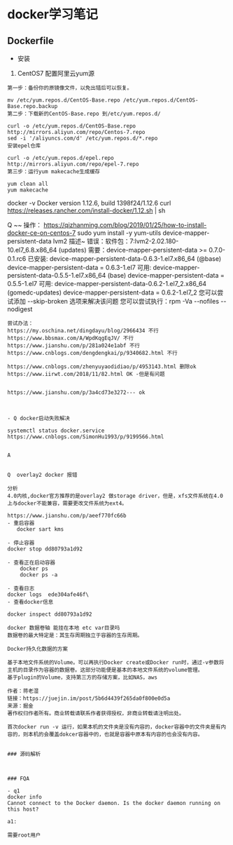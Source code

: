 # docker学习笔记




## Dockerfile
- 安装 


1. CentOS7 配置阿里云yum源
~~~
第一步：备份你的原镜像文件，以免出错后可以恢复。

mv /etc/yum.repos.d/CentOS-Base.repo /etc/yum.repos.d/CentOS-Base.repo.backup
第二步：下载新的CentOS-Base.repo 到/etc/yum.repos.d/

curl -o /etc/yum.repos.d/CentOS-Base.repo http://mirrors.aliyun.com/repo/Centos-7.repo
sed -i '/aliyuncs.com/d' /etc/yum.repos.d/*.repo
安装epel仓库

curl -o /etc/yum.repos.d/epel.repo http://mirrors.aliyun.com/repo/epel-7.repo
第三步：运行yum makecache生成缓存

yum clean all
yum makecache

~~~

docker -v
Docker version 1.12.6, build 1398f24/1.12.6
curl https://releases.rancher.com/install-docker/1.12.sh | sh




Q 
~~
操作：
https://qizhanming.com/blog/2019/01/25/how-to-install-docker-ce-on-centos-7
sudo yum install -y yum-utils  device-mapper-persistent-data lvm2
描述~
错误：软件包：7:lvm2-2.02.180-10.el7_6.8.x86_64 (updates)
          需要：device-mapper-persistent-data >= 0.7.0-0.1.rc6
          已安装: device-mapper-persistent-data-0.6.3-1.el7.x86_64 (@base)
              device-mapper-persistent-data = 0.6.3-1.el7
          可用: device-mapper-persistent-data-0.5.5-1.el7.x86_64 (base)
              device-mapper-persistent-data = 0.5.5-1.el7
          可用: device-mapper-persistent-data-0.6.2-1.el7_2.x86_64 (gomedc-updates)
              device-mapper-persistent-data = 0.6.2-1.el7_2
 您可以尝试添加 --skip-broken 选项来解决该问题
 您可以尝试执行：rpm -Va --nofiles --nodigest
~~~
尝试办法：
https://my.oschina.net/dingdayu/blog/2966434 不行
https://www.bbsmax.com/A/WpdKqgEqJV/ 不行
https://www.jianshu.com/p/281a024e1abf 不行
https://www.cnblogs.com/dengdengkai/p/9340682.html 不行

https://www.cnblogs.com/zhenyuyaodidiao/p/4953143.html 删除ok
https://www.iirwt.com/2018/11/82.html OK -但是有问题


https://www.jianshu.com/p/3a4cd73e3272--- ok



- Q docker启动失败解决

systemctl status docker.service
https://www.cnblogs.com/SimonHu1993/p/9199566.html


A


Q  overlay2 docker 报错

分析
4.0内核,docker官方推荐的是overlay2 做storage driver，但是，xfs文件系统在4.0上与docker不能兼容，需要更改文件系统为ext4。

https://www.jianshu.com/p/aeef770fc66b
- 重启容器
   docker sart kms
   
- 停止容器
docker stop dd80793a1d92

- 查看正在启动容器 
    docker ps 
    docker ps -a

- 查看日志
docker logs  ede304afe46f\
- 查看docker信息

docker inspect dd80793a1d92

docker 数据卷轴 能挂在本地 etc var目录吗
数据卷的最大特定是：其生存周期独立于容器的生存周期。

Docker持久化数据的方案

基于本地文件系统的Volume。可以再执行Docker create或Docker run时，通过-v参数将主机的目录作为容器的数据卷。这部分功能便是基本的本地文件系统的volume管理。
基于plugin的Volume，支持第三方的存储方案，比如NAS，aws

作者：蒋老湿
链接：https://juejin.im/post/5b6d4439f265da0f800e0d5a
来源：掘金
著作权归作者所有。商业转载请联系作者获得授权，非商业转载请注明出处。

首次docker run -v 运行，如果本机的文件夹是没有内容的，docker容器中的文件夹是有内容的，则本机的会覆盖dokcer容器中的，也就是容器中原本有内容的也会没有内容。


### 源码解析



### FQA

- q1 
docker info 
Cannot connect to the Docker daemon. Is the docker daemon running on this host?

a1:

需要root用户


